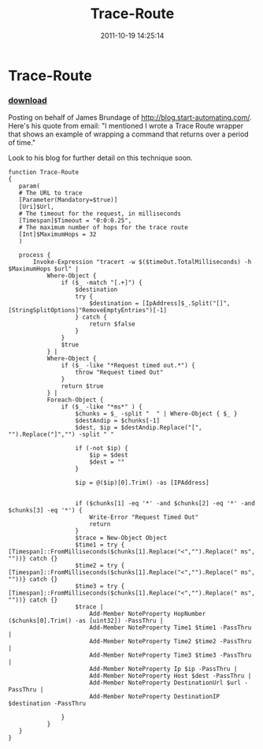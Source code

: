 ﻿---
pid:            3015
poster:         halr9000
title:          Trace-Route
date:           2011-10-19 14:25:14
format:         posh
parent:         0
parent:         0

---

# Trace-Route

### [download](3015.ps1)

Posting on behalf of James Brundage of http://blog.start-automating.com/. Here's his quote from email:
"I mentioned I wrote a Trace Route wrapper that shows an example of wrapping a command that returns over a period of time."

Look to his blog for further detail on this technique soon.

```posh
function Trace-Route
{
   param(
   # The URL to trace
   [Parameter(Mandatory=$true)]
   [Uri]$Url,
   # The timeout for the request, in milliseconds
   [Timespan]$Timeout = "0:0:0.25",
   # The maximum number of hops for the trace route
   [Int]$MaximumHops = 32
   )

   process {
       Invoke-Expression "tracert -w $($timeOut.TotalMilliseconds) -h $MaximumHops $url" |
           Where-Object {
               if ($_ -match "[.+]") {
                   $destination
                   try {
                       $destination = [IpAddress]$_.Split("[]",[StringSplitOptions]"RemoveEmptyEntries")[-1]
                   } catch {
                       return $false
                   }
               }
               $true
           } |
           Where-Object {
               if ($_ -like "*Request timed out.*") {
                   throw "Request timed Out"
               }
               return $true
           } |
           Foreach-Object {
               if ($_ -like "*ms*" ) {
                   $chunks = $_ -split "  " | Where-Object { $_ }
                   $destAndip = $chunks[-1]
                   $dest, $ip = $destAndip.Replace("[", "").Replace("]","") -split " "

                   if (-not $ip) {
                       $ip = $dest
                       $dest = ""
                   }

                   $ip = @($ip)[0].Trim() -as [IPAddress]


                   if ($chunks[1] -eq '*' -and $chunks[2] -eq '*' -and $chunks[3] -eq '*') {
                       Write-Error "Request Timed Out"
                       return
                   }
                   $trace = New-Object Object
                   $time1 = try { [Timespan]::FromMilliseconds($chunks[1].Replace("<","").Replace(" ms", ""))} catch {}
                   $time2 = try { [Timespan]::FromMilliseconds($chunks[1].Replace("<","").Replace(" ms", ""))} catch {}
                   $time3 = try { [Timespan]::FromMilliseconds($chunks[1].Replace("<","").Replace(" ms", ""))} catch {}
                   $trace |
                       Add-Member NoteProperty HopNumber ($chunks[0].Trim() -as [uint32]) -PassThru |
                       Add-Member NoteProperty Time1 $time1 -PassThru |
                       Add-Member NoteProperty Time2 $time2 -PassThru |
                       Add-Member NoteProperty Time3 $time3 -PassThru |
                       Add-Member NoteProperty Ip $ip -PassThru |
                       Add-Member NoteProperty Host $dest -PassThru |
                       Add-Member NoteProperty DestinationUrl $url -PassThru |
                       Add-Member NoteProperty DestinationIP $destination -PassThru

               }
           }
   }
}
```
